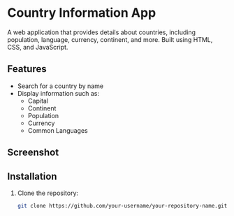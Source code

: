 # Country Information App

A web application that provides details about countries, including population, language, currency, continent, and more. Built using HTML, CSS, and JavaScript.


## Features

- Search for a country by name
- Display information such as:
  - Capital
  - Continent
  - Population
  - Currency
  - Common Languages

## Screenshot




## Installation

1. Clone the repository:
   ```sh
   git clone https://github.com/your-username/your-repository-name.git


